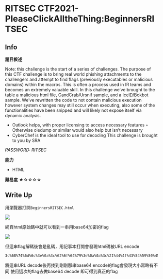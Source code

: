 RITSEC CTF2021- PleaseClickAlltheThing:BeginnersRITSEC
===
## Info
**題目敘述**

Note: this challenge is the start of a series of challenges. The purpose of this CTF challenge is to bring real world phishing attachments to the challengers and attempt to find flags (previously executables or malicious domains) within the macros. This is often a process used in IR teams and becomes an extremely valuable skill. In this challenge we’ve brought to the table a malicious html file, GandCrab/Ursnif sample, and a IceID/Bokbot sample. We’ve rewritten the code to not contain malicious execution however system changes may still occur when executing, also some of the functionalities have been snipped and will likely not expose itself via dynamic analysis.

-  Outlook helps, with proper licensing to access necessary features
    ◦ Otherwise oledump or similar would also help but isn’t necessary
-  CyberChef is the ideal tool to use for decoding
This challenge is brought to you by SRA

*PASSWORD: RITSEC*


**能力**
- HTML

**難易度**
★☆☆☆☆

## Write Up
用瀏覽器打開`BeginnersRITSEC.html`

![](https://i.imgur.com/E2P9jar.png)

網頁html原始碼中就可以看到一串用base64加密的flag

![](https://i.imgur.com/ZKcG5hL.png)

但這串flag解碼後會是亂碼，用記事本打開會發現html碼被URL encode
```
3c%68%74%6d%6c%3e%0a%3c%62%6f%64%79%3e%0a%0a%3c%21%44%4f%43%54%59%50%45%20%68%74%6d%6c%3e%0a%3c%68%74%6d%6c%3e%0a%3c%68%65%61%64%3e%0a%20%20%20%20%3c%74%69%74%6c%65%3e%49%74%73%20%6a%75%73%74%20%61%6e%6f%74%68%65%72%20%66%72%69%65%6e%64%6c%79%20%66%69%6c%65%20%66%72%6f%6d%20%79%6f%75%27%72%65%20%6c%6f%63%61%6c%20%43%54%46%3c%2f%74%69%74%6c%65%3e%0a%20%20%20%20%3c%73%74%79%6c%65%20%74%79%70%65%3d%22%74%65%78%74%2f%63%73%73%22%3e%0a%20%20%20%20%20%20%20%20%68%74%6d%6c%20%7b%0a%20%20%20%20%20%20%20%20%20%20%20%20%68%65%69%67%68%74%3a%20%31%30%30%25%3b%0a%20%20%20%20%20%20%20%20%20%20%20%20%77%69%64%74%68%3a%20%31%30%30%25%3b%0a%20%20%20%20%20%20%20%20%7d%0a%0a%20%20%20%20%20%20%20%20%23%66%65%61%74%75%72%65%20%7b%0a%20%20%20%20%20%20%20%20%20%20%20%20%77%69%64%74%68%3a%20%39%38%30%70%78%3b%0a%20%20%20%20%20%20%20%20%20%20%20%20%6d%61%72%67%69%6e%3a%20%39%35%70%78%20%61%75%74%6f%20%30%20%61%75%74%6f%3b%0a%20%20%20%20%20%20%20%20%20%20%20%20%6f%76%65%72%66%6c%6f%77%3a%20%61%75%74%6f%3b%0a%20%20%20%20%20%20%20%20%7d%0a%0a%20%20%20%20%20%20%20%20%23%63%6f%6e%74%65%6e%74%20%7b%0a%20%20%20%20%20%20%20%20%20%20%20%20%66%6f%6e%74%2d%66%61%6d%69%6c%79%3a%20%22%53%65%67%6f%65%20%55%49%22%3b%0a%20%20%20%20%20%20%20%20%20%20%20%20%66%6f%6e%74%2d%77%65%69%67%68%74%3a%20%6e%6f%72%6d%61%6c%3b%0a%20%20%20%20%20%20%20%20%20%20%20%20%66%6f%6e%74%2d%73%69%7a%65%3a%20%32%32%70%78%3b%0a%20%20%20%20%20%20%20%20%20%20%20%20%63%6f%6c%6f%72%3a%20%23%66%66%66%66%66%66%3b%0a%20%20%20%20%20%20%20%20%20%20%20%20%66%6c%6f%61%74%3a%20%6c%65%66%74%3b%0a%20%20%20%20%20%20%20%20%20%20%20%20%77%69%64%74%68%3a%20%34%36%30%70%78%3b%0a%20%20%20%20%20%20%20%20%20%20%20%20%6d%61%72%67%69%6e%2d%74%6f%70%3a%20%36%38%70%78%3b%0a%20%20%20%20%20%20%20%20%20%20%20%20%6d%61%72%67%69%6e%2d%6c%65%66%74%3a%20%30%70%78%3b%0a%20%20%20%20%20%20%20%20%20%20%20%20%76%65%72%74%69%63%61%6c%2d%61%6c%69%67%6e%3a%20%6d%69%64%64%6c%65%3b%0a%20%20%20%20%20%20%20%20%7d%0a%0a%20%20%20%20%20%20%20%20%20%20%20%20%23%63%6f%6e%74%65%6e%74%20%68%31%20%7b%0a%20%20%20%20%20%20%20%20%20%20%20%20%20%20%20%20%66%6f%6e%74%2d%66%61%6d%69%6c%79%3a%20%22%53%65%67%6f%65%20%55%49%20%4c%69%67%68%74%22%3b%0a%20%20%20%20%20%20%20%20%20%20%20%20%20%20%20%20%63%6f%6c%6f%72%3a%20%23%66%66%66%66%66%66%3b%0a%20%20%20%20%20%20%20%20%20%20%20%20%20%20%20%20%66%6f%6e%74%2d%77%65%69%67%68%74%3a%20%6e%6f%72%6d%61%6c%3b%0a%20%20%20%20%20%20%20%20%20%20%20%20%20%20%20%20%66%6f%6e%74%2d%73%69%7a%65%3a%20%36%30%70%78%3b%0a%20%20%20%20%20%20%20%20%20%20%20%20%20%20%20%20%6c%69%6e%65%2d%68%65%69%67%68%74%3a%20%34%38%70%74%3b%0a%20%20%20%20%20%20%20%20%20%20%20%20%20%20%20%20%77%69%64%74%68%3a%20%39%38%30%70%78%3b%0a%20%20%20%20%20%20%20%20%20%20%20%20%7d%0a%0a%20%20%20%20%20%20%20%20%70%20%61%2c%20%70%20%61%3a%76%69%73%69%74%65%64%2c%20%70%20%61%3a%61%63%74%69%76%65%2c%20%70%20%61%3a%68%6f%76%65%72%20%7b%0a%20%20%20%20%20%20%20%20%20%20%20%20%63%6f%6c%6f%72%3a%20%23%66%66%66%66%66%66%3b%0a%20%20%20%20%20%20%20%20%7d%0a%0a%20%20%20%20%20%20%20%20%23%63%6f%6e%74%65%6e%74%20%61%2e%62%75%74%74%6f%6e%20%7b%0a%20%20%20%20%20%20%20%20%20%20%20%20%62%61%63%6b%67%72%6f%75%6e%64%3a%20%23%30%44%42%43%46%32%3b%0a%20%20%20%20%20%20%20%20%20%20%20%20%62%6f%72%64%65%72%3a%20%31%70%78%20%73%6f%6c%69%64%20%23%46%46%46%46%46%46%3b%0a%20%20%20%20%20%20%20%20%20%20%20%20%63%6f%6c%6f%72%3a%20%23%46%46%46%46%46%46%3b%0a%20%20%20%20%20%20%20%20%20%20%20%20%64%69%73%70%6c%61%79%3a%20%69%6e%6c%69%6e%65%2d%62%6c%6f%63%6b%3b%0a%20%20%20%20%20%20%20%20%20%20%20%20%66%6f%6e%74%2d%66%61%6d%69%6c%79%3a%20%53%65%67%6f%65%20%55%49%3b%0a%20%20%20%20%20%20%20%20%20%20%20%20%66%6f%6e%74%2d%73%69%7a%65%3a%20%32%34%70%78%3b%0a%20%20%20%20%20%20%20%20%20%20%20%20%6c%69%6e%65%2d%68%65%69%67%68%74%3a%20%34%36%70%78%3b%0a%20%20%20%20%20%20%20%20%20%20%20%20%6d%61%72%67%69%6e%2d%74%6f%70%3a%20%31%30%70%78%3b%0a%20%20%20%20%20%20%20%20%20%20%20%20%70%61%64%64%69%6e%67%3a%20%30%20%31%35%70%78%20%33%70%78%3b%0a%20%20%20%20%20%20%20%20%20%20%20%20%74%65%78%74%2d%64%65%63%6f%72%61%74%69%6f%6e%3a%20%6e%6f%6e%65%3b%0a%20%20%20%20%20%20%20%20%7d%0a%0a%20%20%20%20%20%20%20%20%20%20%20%20%23%63%6f%6e%74%65%6e%74%20%61%2e%62%75%74%74%6f%6e%20%69%6d%67%20%7b%0a%20%20%20%20%20%20%20%20%20%20%20%20%20%20%20%20%66%6c%6f%61%74%3a%20%72%69%67%68%74%3b%0a%20%20%20%20%20%20%20%20%20%20%20%20%20%20%20%20%70%61%64%64%69%6e%67%3a%20%31%30%70%78%20%30%20%30%20%31%35%70%78%3b%0a%20%20%20%20%20%20%20%20%20%20%20%20%7d%0a%0a%20%20%20%20%20%20%20%20%20%20%20%20%23%63%6f%6e%74%65%6e%74%20%61%2e%62%75%74%74%6f%6e%3a%68%6f%76%65%72%20%7b%0a%20%20%20%20%20%20%20%20%20%20%20%20%20%20%20%20%62%61%63%6b%67%72%6f%75%6e%64%3a%20%23%31%43%37%35%42%43%3b%0a%20%20%20%20%20%20%20%20%20%20%20%20%7d%0a%0a%2f%2a%20%6c%6f%61%64%69%6e%67%20%64%6f%74%73%20%2a%2f%0a%0a%2e%6c%6f%61%64%69%6e%67%3a%61%66%74%65%72%20%7b%0a%20%20%63%6f%6e%74%65%6e%74%3a%20%27%2e%27%3b%0a%20%20%61%6e%69%6d%61%74%69%6f%6e%3a%20%64%6f%74%73%20%31%73%20%73%74%65%70%73%28%35%2c%20%65%6e%64%29%20%69%6e%66%69%6e%69%74%65%7d%0a%0a%40%6b%65%79%66%72%61%6d%65%73%20%64%6f%74%73%20%7b%0a%20%20%30%25%2c%20%32%30%25%20%7b%0a%20%20%20%20%63%6f%6c%6f%72%3a%20%72%67%62%61%28%30%2c%30%2c%30%2c%30%29%3b%0a%20%20%20%20%74%65%78%74%2d%73%68%61%64%6f%77%3a%0a%20%20%20%20%20%20%2e%32%35%65%6d%20%30%20%30%20%72%67%62%61%28%30%2c%30%2c%30%2c%30%29%2c%0a%20%20%20%20%20%20%2e%35%65%6d%20%30%20%30%20%72%67%62%61%28%30%2c%30%2c%30%2c%30%29%3b%7d%0a%20%20%34%30%25%20%7b%0a%20%20%20%20%63%6f%6c%6f%72%3a%20%77%68%69%74%65%3b%0a%20%20%20%20%74%65%78%74%2d%73%68%61%64%6f%77%3a%0a%20%20%20%20%20%20%2e%32%35%65%6d%20%30%20%30%20%72%67%62%61%28%30%2c%30%2c%30%2c%30%29%2c%0a%20%20%20%20%20%20%2e%35%65%6d%20%30%20%30%20%72%67%62%61%28%30%2c%30%2c%30%2c%30%29%3b%7d%0a%20%20%36%30%25%20%7b%0a%20%20%20%20%74%65%78%74%2d%73%68%61%64%6f%77%3a%0a%20%20%20%20%20%20%2e%32%35%65%6d%20%30%20%30%20%77%68%69%74%65%2c%0a%20%20%20%20%20%20%2e%35%65%6d%20%30%20%30%20%72%67%62%61%28%30%2c%30%2c%30%2c%30%29%3b%7d%0a%20%20%38%30%25%2c%20%31%30%30%25%20%7b%0a%20%20%20%20%74%65%78%74%2d%73%68%61%64%6f%77%3a%0a%20%20%20%20%20%20%2e%32%35%65%6d%20%30%20%30%20%77%68%69%74%65%2c%0a%20%20%20%20%20%20%2e%35%65%6d%20%30%20%30%20%77%68%69%74%65%3b%7d%7d%0a%20%20%20%20%3c%2f%73%74%79%6c%65%3e%0a%3c%2f%68%65%61%64%3e%0a%3c%62%6f%64%79%20%62%67%63%6f%6c%6f%72%3d%22%23%30%30%61%62%65%63%22%3e%0a%20%20%20%20%3c%64%69%76%20%69%64%3d%22%66%65%61%74%75%72%65%22%3e%0a%20%20%20%20%20%20%20%20%20%20%20%20%3c%64%69%76%20%69%64%3d%22%63%6f%6e%74%65%6e%74%22%3e%0a%20%20%20%20%20%20%20%20%20%20%20%20%20%20%20%20%3c%68%31%20%69%64%3d%22%75%6e%61%76%61%69%6c%61%62%6c%65%22%20%63%6c%61%73%73%3d%22%6c%6f%61%64%69%6e%67%22%3e%54%72%79%20%48%61%72%64%65%72%3c%2f%68%31%3e%0a%20%20%20%20%20%20%20%20%20%20%20%20%20%20%20%20%3c%70%20%69%64%3d%22%74%72%79%41%67%61%69%6e%22%20%63%6c%61%73%73%3d%22%6c%6f%61%64%69%6e%67%22%3e%54%68%65%20%44%65%66%65%6e%64%65%72%20%54%68%61%74%20%43%6f%75%6c%64%3c%2f%70%3e%0a%20%20%20%20%20%20%20%20%3c%2f%64%69%76%3e%0a%20%20%20%20%3c%2f%64%69%76%3e%0a%3c%2f%62%6f%64%79%3e%0a%0a%0a%20%20%3c%68%65%61%64%3e%20%0a%3c%66%6c%61%67%3d%22%55%6b%6c%55%55%30%56%44%65%30%67%7a%63%6a%4d%68%64%43%45%6b%66%51%3d%3d%22%3e%0a%3c%2f%62%6f%64%79%3e%0a%20%20%3c%2f%68%74%6d%6c%3e
```

將這串URL decode後再找到剛剛那串base64 encode的flag會發現大小寫略有不同
使用這次的flag去做base64 decode 即可得到真正的flag     
